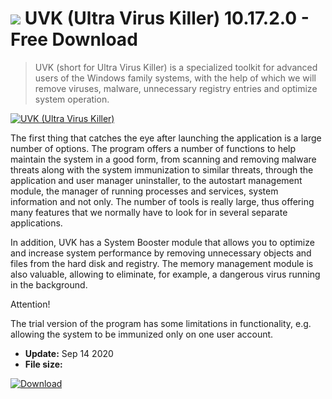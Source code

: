 # ![](https://cdn.softexe.net/static/icon/4/uvk-ultra-virus-killer-8375.png) UVK (Ultra Virus Killer) 10.17.2.0 - Free Download

> UVK (short for Ultra Virus Killer) is a specialized toolkit for advanced users of the Windows family systems, with the help of which we will remove viruses, malware, unnecessary registry entries and optimize system operation.

[![UVK (Ultra Virus Killer)](https://gallery.dpcdn.pl/imgc/Tools/60182/g_-_420x350_1.5_-_x20150720212120_0.png)](https://softexe.net/win/security-privacy/other/uvk-ultra-virus-killer:hcge.html)

The first thing that catches the eye after launching the application is a large number of options. The program offers a number of functions to help maintain the system in a good form, from scanning and removing malware threats along with the system immunization to similar threats, through the application and user manager uninstaller, to the autostart management module, the manager of running processes and services, system information and not only. The number of tools is really large, thus offering many features that we normally have to look for in several separate applications.
 
 In addition, UVK has a System Booster module that allows you to optimize and increase system performance by removing unnecessary objects and files from the hard disk and registry. The memory management module is also valuable, allowing to eliminate, for example, a dangerous virus running in the background.
 
 Attention!
 
 The trial version of the program has some limitations in functionality, e.g. allowing the system to be immunized only on one user account.


- **Update:** Sep 14 2020
- **File size:** 

[![Download](https://cdn.softexe.net/static/img/download.png)](https://softexe.net/win/security-privacy/other/uvk-ultra-virus-killer:hcge.html)

